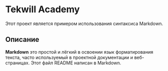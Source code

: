 # Tekwill Academy
Этот проект является примером использования синтаксиса Markdown.
## Описание
**Markdown** это простой и лёгкий в освоении язык форматирования текста, часто используемый в проектной документации и веб-страницах. Этот файл README написан в Markdown.